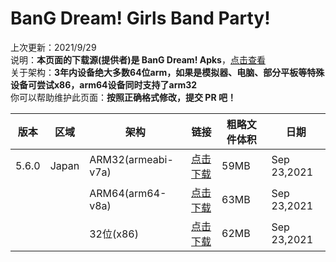 # BanG Dream! Girls Band Party!     
上次更新：2021/9/29  
说明：**本页面的下载源(提供者)是 BanG Dream! Apks**，[点击查看](https://bangdream.fun/)  
关于架构：**3年内设备绝大多数64位arm，如果是模拟器、电脑、部分平板等特殊设备可尝试x86，arm64设备同时支持了arm32**  
你可以帮助维护此页面：**按照正确格式修改，提交 PR 吧！**  

|  版本   | 区域  | 架构  | 链接  | 粗略文件体积  | 日期  |  
|  ----  | ----  | ----  | ----  | ----  | ----  |  
|5.6.0|Japan|ARM32(armeabi-v7a)|[点击下载](https://bangdream.fun/apks/5.6.0.jp.co.craftegg.band_armeabi-v7a.apk)|59MB|Sep 23,2021  
|||ARM64(arm64-v8a)|[点击下载](https://bangdream.fun/apks/5.6.0.jp.co.craftegg.band_armeabi-v7a.apk)|63MB|Sep 23,2021  
|||32位(x86)|[点击下载](https://bangdream.fun/apks/5.6.0.jp.co.craftegg.band_x86.apk)|62MB|Sep 23,2021  
